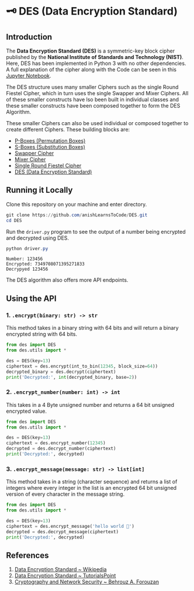 # 🗝 DES (Data Encryption Standard)

## Introduction
The __Data Encryption Standard (DES)__ is a symmetric-key block cipher published by the __National Institute of 
Standards and Technology (NIST)__. Here, DES has been implemented in Python 3 with no other dependencies. A full 
explanation of the cipher along with the Code can be seen in this
[Jupyter Notebook](notebook/data-encryption-standard-des.ipynb).

The DES structure uses many smaller Ciphers such as the single Round Fiestel Cipher, which in turn uses the
single Swapper and Mixer Ciphers. All of these smaller constructs have lso been built in individual classes and these
smaller constructs have been composed together to form the DES Algorithm.   

These smaller Ciphers can also be used individual or composed together to create different Ciphers. These building 
blocks are:

- [P-Boxes (Permutation Boxes)](des/PBox.py)
- [S-Boxes (Substitution Boxes)](des/SBox.py)
- [Swapper Cipher](des/Swapper.py)
- [Mixer Cipher](des/Mixer.py)
- [Single Round Fiestel Cipher](des/Round.py)
- [DES (Data Encryption Standard)](des/DES.py)

## Running it Locally
Clone this repository on your machine and enter directory. 
```powershell
git clone https://github.com/anishLearnsToCode/DES.git
cd DES
```
Run the `driver.py` program to see the output of a number being encrypted and decrypted using
DES.

```powershell
python driver.py
```

```shell script
Number: 123456
Encrypted: 7349708071395271833
Decrypyed 123456
```

The DES algorithm also offers more API endpoints.

## Using the API

### 1. `.encrypt(binary: str) -> str`
This method takes in a binary string with 64 bits and will return a binary encrypted string with
64 bits.

```python
from des import DES
from des.utils import *

des = DES(key=13)
ciphertext = des.encrypt(int_to_bin(12345, block_size=64))
decrypted_binary = des.decrypt(ciphertext)
print('Decrypted:', int(decrypted_binary, base=2))
``` 

### 2. `.encrypt_number(number: int) -> int`
This takes in a 4 Byte unsigned number and returns a 64 bit unsigned encrypted value.

```python
from des import DES
from des.utils import *

des = DES(key=13)
ciphertext = des.encrypt_number(12345)
decrypted = des.decrypt_number(ciphertext)
print('Decrypted:', decrypted)
```

### 3. `.encrypt_message(message: str) -> list[int]`
This method takes in a string (character sequence) and returns a list of integers where every 
integer in the list is an encrypted 64 bit unsigned version of every character in the message
string.

```python
from des import DES
from des.utils import *

des = DES(key=13)
ciphertext = des.encrypt_message('hello world 👋')
decrypted = des.decrypt_message(ciphertext)
print('Decrypted:', decrypted)
```

## References
1. [Data Encryption Standard ~ Wikipedia](https://en.wikipedia.org/wiki/Data_Encryption_Standard)
1. [Data Encryption Standard ~ TutorialsPoint](https://www.tutorialspoint.com/cryptography/data_encryption_standard.htm)
1. [Cryptography and Network Security ~ Behrouz A. Forouzan](https://books.google.co.in/books?id=OYiwCgAAQBAJ)
